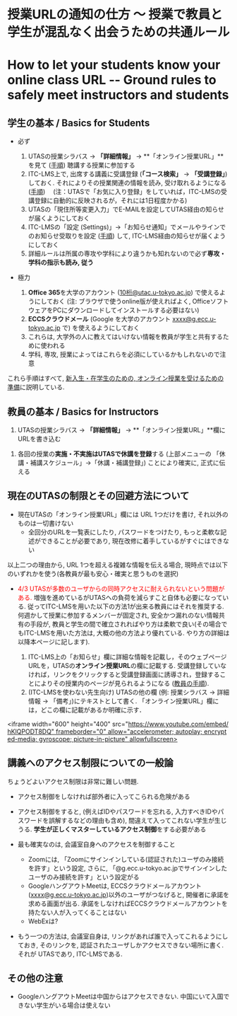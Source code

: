 
授業URLの通知の仕方 〜 授業で教員と学生が混乱なく出会うための共通ルール
=========================================

How to let your students know your online class URL -- Ground rules to safely meet instructors and students
=========================================


学生の基本 / Basics for Students
--------------------------------------------

* 必ず
  1. UTASの授業シラバス -> **「詳細情報」** -> **「オンライン授業URL」**を見て ([手順](https://youtu.be/J9dnXmFiIcI)) 聴講する授業に参加する
  1. ITC-LMS上で, 出席する講義に受講登録 (**「コース検索」** -> **「受講登録」**)しておく. それによりその授業関連の情報を読み, 受け取れるようになる ([手順](https://youtu.be/sPmkBQOXeR4))　
  (注：UTASで「お気に入り登録」をしていれば，ITC-LMSの受講登録に自動的に反映されるが，それには1日程度かかる)
  1. UTASの「現住所等変更入力」でE-MAILを設定してUTAS経由の知らせが届くようにしておく
  1. ITC-LMSの「設定 (Settings)」->「お知らせ通知」でメールやラインでのお知らせ受取りを設定 ([手順](https://youtu.be/xAur5zar5Sc)) して, ITC-LMS経由の知らせが届くようにしておく
  1. 詳細ルールは所属の専攻や学科により違うかも知れないので必ず**専攻・学科の指示も読み, 従う**

* 極力
  1. **Office 365**を大学のアカウント (10桁@utac.u-tokyo.ac.jp) で使えるようにしておく (注: ブラウザで使うonline版が使えればよく, OfficeソフトウェアをPCにダウンロードしてインストールする必要はない)
  1. **ECCSクラウドメール** (Google を大学のアカウント xxxx@g.ecc.u-tokyo.ac.jp で) を使えるようにしておく
  1. これらは, 大学外の人に教えてはいけない情報を教員が学生と共有するために使われる
  1. 学科, 専攻, 授業によってはこれらを必須にしているかもしれないので注意

これら手順はすべて, [新入生・在学生のための, オンライン授業を受けるための準備](../../oc/)に説明している.
 
教員の基本 / Basics for Instructors
--------------------------------------------

1. UTASの授業シラバス -> **「詳細情報」** -> **「オンライン授業URL」**欄にURLを書き込む
<!--1. UTASで教員の連絡先を登録する. 個別に連絡を取りたがっている学生がいるかも知れないことに常に注意を払う.-->
1. 各回の授業の**実施・不実施はUTASで休講を登録**する (上部メニューの 「休講・補講スケジュール」->「休講・補講登録」) ことにより確実に, 正式に伝える

現在のUTASの制限とその回避方法について
--------------------------------------------

* 現在UTASの「オンライン授業URL」欄には URL 1つだけを書け, それ以外のものは一切書けない
  * 全回分のURLを一覧表にしたり, パスワードをつけたり, もっと柔軟な記述ができることが必要であり, 現在改修に着手しているがすぐにはできない

以上二つの理由から, URL 1つを超える複雑な情報を伝える場合, 現時点では以下のいずれかを使う(各教員が最も安心・確実と思うものを選択)

* <font color="red">4/3 UTASが多数のユーザからの同時アクセスに耐えられないという問題がある.</font> 増強を進めているがUTASへの負荷を減らすこと自体も必要になっている. 従ってITC-LMSを用いた以下の方法1が出来る教員にはそれを推奨する. 何週かして授業に参加するメンバーが固定され, 安全かつ漏れのない情報共有の手段が, 教員と学生の間で確立されればやり方は柔軟で良い(その場合でもITC-LMSを用いた方法は, 大概の他の方法より優れている. やり方の詳細は以降本ページに記します).

  1. ITC-LMS上の「お知らせ」欄に詳細な情報を記載し，そのウェブページURLを，UTASの**オンライン授業URL**の欄に記載する. 受講登録していなければ，リンクをクリックすると受講登録画面に誘導され，登録することによりその授業内のページが見られるようになる ([教員の手順](https://youtu.be/hKlQPODT8DQ)).
  1. (ITC-LMSを使わない先生向け) UTASの他の欄 (例: 授業シラバス -> 詳細情報 -> 「備考」)にテキストとして書く. 「オンライン授業URL」欄には，どこの欄に記載があるか明確に示す．


<iframe width="600" height="400" src="https://www.youtube.com/embed/hKlQPODT8DQ" frameborder="0" allow="accelerometer; autoplay; encrypted-media; gyroscope; picture-in-picture" allowfullscreen></iframe>


講義へのアクセス制限についての一般論
--------------------------------------------

ちょうどよいアクセス制限は非常に難しい問題.

* アクセス制御をしなければ部外者に入ってこられる危険がある
* アクセス制御をすると, (例えばIDやパスワードを忘れる, 入力すべきIDやパスワードを誤解するなどの理由も含め), 間違えて入ってこれない学生が生じうる. **学生が正しくマスターしているアクセス制御**をする必要がある

* 最も確実なのは, 会議室自身へのアクセスを制御すること
  * Zoomには, 「Zoomにサインインしている(認証された)ユーザのみ接続を許す」という設定, さらに, 「@g.ecc.u-tokyo.ac.jpでサインインしたユーザのみ接続を許す」という設定がる
  * GoogleハングアウトMeetは, ECCSクラウドメールアカウント(xxxx@g.ecc.u-tokyo.ac.jp)以外のユーザがつなげると, 開催者に承諾を求める画面が出る. 承諾をしなければECCSクラウドメールアカウントを持たない人が入ってくることはない
  * WebExは?

* もう一つの方法は, 会議室自身は, リンクがあれば誰で入ってこれるようにしておき, そのリンクを, 認証されたユーザしかアクセスできない場所に書く. それが UTASであり, ITC-LMSである.

その他の注意
-----------------------

* GoogleハングアウトMeetは中国からはアクセスできない. 中国にいて入国できない学生がいる場合は使えない
